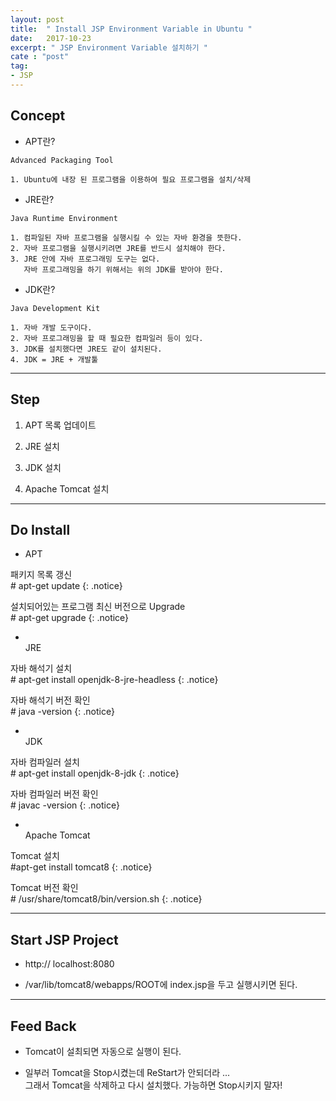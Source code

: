 ```yaml
---
layout: post
title:  " Install JSP Environment Variable in Ubuntu "
date:   2017-10-23
excerpt: " JSP Environment Variable 설치하기 "
cate : "post"
tag:
- JSP
---
```



## Concept

* APT란?

```
Advanced Packaging Tool

1. Ubuntu에 내장 된 프로그램을 이용하여 필요 프로그램을 설치/삭제
```

* JRE란?

```
Java Runtime Environment 

1. 컴파일된 자바 프로그램을 실행시킬 수 있는 자바 환경을 뜻한다.
2. 자바 프로그램을 실행시키려면 JRE를 반드시 설치해야 한다.
3. JRE 안에 자바 프로그래밍 도구는 없다.
   자바 프로그래밍을 하기 위해서는 위의 JDK를 받아야 한다.
```

* JDK란?

```
Java Development Kit

1. 자바 개발 도구이다.
2. 자바 프로그래밍을 할 때 필요한 컴파일러 등이 있다.
3. JDK를 설치했다면 JRE도 같이 설치된다.
4. JDK = JRE + 개발툴
```

---


## Step

1. APT 목록 업데이트

2. JRE 설치

3. JDK 설치

4. Apache Tomcat 설치


---

## Do Install

* APT

패키지 목록 갱신 <br> # apt-get update
{: .notice}

설치되어있는 프로그램 최신 버전으로 Upgrade <br> # apt-get upgrade
{: .notice}

* <br>JRE

자바 해석기 설치 <br> # apt-get install openjdk-8-jre-headless
{: .notice}

자바 해석기 버전 확인 <br> # java -version
{: .notice}

* <br>JDK

자바 컴파일러 설치 <br> # apt-get install openjdk-8-jdk
{: .notice}

자바 컴파일러 버전 확인 <br> # javac -version
{: .notice}

* <br>Apache Tomcat

Tomcat 설치 <br> #apt-get install tomcat8
{: .notice}

Tomcat 버전 확인 <br> # /usr/share/tomcat8/bin/version.sh
{: .notice}

---

## Start JSP Project

* http:// localhost:8080

* /var/lib/tomcat8/webapps/ROOT에 index.jsp을 두고 실행시키면 된다. 

---

## Feed Back

* Tomcat이 설최되면 자동으로 실행이 된다.

* 일부러 Tomcat을 Stop시켰는데 ReStart가 안되더라 ... <br> 그래서 Tomcat을 삭제하고 다시 설치했다. 가능하면 Stop시키지 말자!










